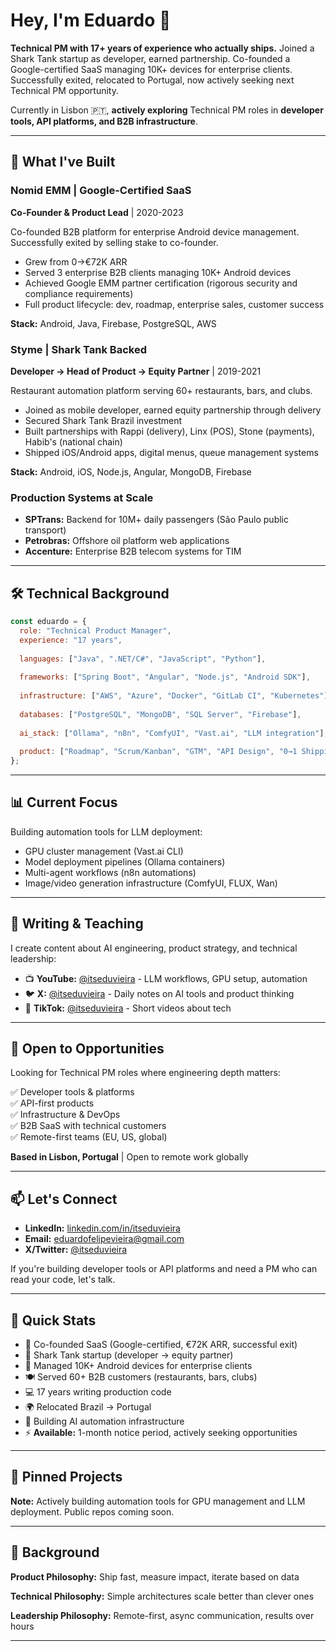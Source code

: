 # Hey, I'm Eduardo 👋

**Technical PM with 17+ years of experience who actually ships.** Joined a Shark Tank startup as developer, earned partnership. Co-founded a Google-certified SaaS managing 10K+ devices for enterprise clients. Successfully exited, relocated to Portugal, now actively seeking next Technical PM opportunity.

Currently in Lisbon 🇵🇹, **actively exploring** Technical PM roles in **developer tools, API platforms, and B2B infrastructure**.

---

## 🚀 What I've Built

### Nomid EMM | Google-Certified SaaS
**Co-Founder & Product Lead** | 2020-2023

Co-founded B2B platform for enterprise Android device management. Successfully exited by selling stake to co-founder.
- Grew from 0→€72K ARR  
- Served 3 enterprise B2B clients managing 10K+ Android devices
- Achieved Google EMM partner certification (rigorous security and compliance requirements)
- Full product lifecycle: dev, roadmap, enterprise sales, customer success

**Stack:** Android, Java, Firebase, PostgreSQL, AWS

### Styme | Shark Tank Backed
**Developer → Head of Product → Equity Partner** | 2019-2021

Restaurant automation platform serving 60+ restaurants, bars, and clubs.
- Joined as mobile developer, earned equity partnership through delivery
- Secured Shark Tank Brazil investment
- Built partnerships with Rappi (delivery), Linx (POS), Stone (payments), Habib's (national chain)
- Shipped iOS/Android apps, digital menus, queue management systems

**Stack:** Android, iOS, Node.js, Angular, MongoDB, Firebase

### Production Systems at Scale
- **SPTrans:** Backend for 10M+ daily passengers (São Paulo public transport)
- **Petrobras:** Offshore oil platform web applications
- **Accenture:** Enterprise B2B telecom systems for TIM

---

## 🛠 Technical Background

```javascript
const eduardo = {
  role: "Technical Product Manager",
  experience: "17 years",
  
  languages: ["Java", ".NET/C#", "JavaScript", "Python"],
  
  frameworks: ["Spring Boot", "Angular", "Node.js", "Android SDK"],
  
  infrastructure: ["AWS", "Azure", "Docker", "GitLab CI", "Kubernetes"],
  
  databases: ["PostgreSQL", "MongoDB", "SQL Server", "Firebase"],
  
  ai_stack: ["Ollama", "n8n", "ComfyUI", "Vast.ai", "LLM integration"],
  
  product: ["Roadmap", "Scrum/Kanban", "GTM", "API Design", "0→1 Shipping"]
};
```

---

## 📊 Current Focus

Building automation tools for LLM deployment:
- GPU cluster management (Vast.ai CLI)
- Model deployment pipelines (Ollama containers)
- Multi-agent workflows (n8n automations)
- Image/video generation infrastructure (ComfyUI, FLUX, Wan)

---

## 📝 Writing & Teaching

I create content about AI engineering, product strategy, and technical leadership:

- 📺 **YouTube:** [@itseduvieira](https://youtube.com/@itseduvieira) - LLM workflows, GPU setup, automation
- 🐦 **X:** [@itseduvieira](https://x.com/itseduvieira) - Daily notes on AI tools and product thinking
- 📲 **TikTok:** [@itseduvieira](https://tiktok.com/@itseduvieira) - Short videos about tech

---

## 💼 Open to Opportunities

Looking for Technical PM roles where engineering depth matters:

✅ Developer tools & platforms  
✅ API-first products  
✅ Infrastructure & DevOps  
✅ B2B SaaS with technical customers  
✅ Remote-first teams (EU, US, global)

**Based in Lisbon, Portugal** | Open to remote work globally

---

## 📫 Let's Connect

- **LinkedIn:** [linkedin.com/in/itseduvieira](https://linkedin.com/in/itseduvieira)
- **Email:** eduardofelipevieira@gmail.com
- **X/Twitter:** [@itseduvieira](https://x.com/itseduvieira)

If you're building developer tools or API platforms and need a PM who can read your code, let's talk.

---

## 🎯 Quick Stats

- 🏢 Co-founded SaaS (Google-certified, €72K ARR, successful exit)
- 🦈 Shark Tank startup (developer → equity partner)
- 📱 Managed 10K+ Android devices for enterprise clients
- 🍽️ Served 60+ B2B customers (restaurants, bars, clubs)
- 💻 17 years writing production code
- 🌍 Relocated Brazil → Portugal
- 🤖 Building AI automation infrastructure
- ⚡ **Available:** 1-month notice period, actively seeking opportunities

---

## 📌 Pinned Projects

<!-- Pin your best repos here once created:
- Vast.ai Manager CLI
- n8n AI Workflow Templates
- API Documentation Examples
- Technical PM Case Studies
-->

**Note:** Actively building automation tools for GPU management and LLM deployment. Public repos coming soon.

---

## 🧠 Background

**Product Philosophy:** Ship fast, measure impact, iterate based on data

**Technical Philosophy:** Simple architectures scale better than clever ones

**Leadership Philosophy:** Remote-first, async communication, results over hours

---
